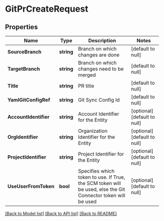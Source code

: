 # GitPrCreateRequest

## Properties
Name | Type | Description | Notes
------------ | ------------- | ------------- | -------------
**SourceBranch** | **string** | Branch on which changes are done | [default to null]
**TargetBranch** | **string** | Branch on which changes need to be merged | [default to null]
**Title** | **string** | PR title | [default to null]
**YamlGitConfigRef** | **string** | Git Sync Config Id | [default to null]
**AccountIdentifier** | **string** | Account Identifier for the Entity | [optional] [default to null]
**OrgIdentifier** | **string** | Organization Identifier for the Entity | [optional] [default to null]
**ProjectIdentifier** | **string** | Project Identifier for the Entity | [optional] [default to null]
**UseUserFromToken** | **bool** | Specifies which token to use. If True, the SCM token will be used, else the Git Connector token will be used | [optional] [default to null]

[[Back to Model list]](../README.md#documentation-for-models) [[Back to API list]](../README.md#documentation-for-api-endpoints) [[Back to README]](../README.md)

